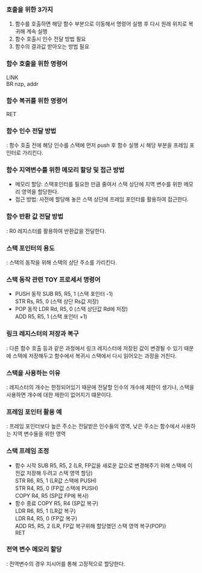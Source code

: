 ### 호출을 위한 3가지
1. 함수를 호출하면 해당 함수 부분으로 이동해서 명령어 실행 후 다시 원래 위치로 복귀해 계속 실행
2. 함수 호출시 인수 전달 방법 필요
3. 함수의 결과값 받아오는 방법 필요

### 함수 호출을 위한 명령어
LINK<br>
BR nzp, addr

### 함수 복귀를 위한 명령어
RET

### 함수 인수 전달 방법
: 함수 호출 전에 해당 인수를 스택에 먼저 push 후 함수 실행 시 해당 부분을 프레임 포인터로 가리킨다.

### 함수 지역변수를 위한 메모리 할당 및 접근 방법
- 메모리 할당: 스택포인터를 필요한 만큼 줄여서 스택 상단에 지역 변수를 위한 메모리 영역을 할당한다.
- 접근 방법: 사전에 할당해 놓은 스택 상단에 프레임 포인터를 활용하여 접근한다.

### 함수 반환 값 전달 방법
: R0 레지스터를 활용하여 반환값을 전달한다.

### 스택 포인터의 용도
: 스택의 동작을 위해 스택의 상단 주소를 가리킨다.

### 스택 동작 관련 TOY 프로세서 명령어
- PUSH 동작
SUB R5, R5, 1 (스택 포인터 -1)<br>
STR Rs, R5, 0 (스택 상단 Rs값 저장)
- POP 동작
LDR Rd, R5, 0 (스택 상단값 Rd에 저장)<br>
ADD R5, R5, 1 (스택 포인터 +1)

### 링크 레지스터의 저장과 복구
: 다른 함수 호출 등과 같은 과정에서 링크 레지스터에 저장된 값이 변경될 수 있기 때문에 스택에 저장해두고 함수에서 복귀시 스택에서 다시 읽어오는 과정을 거친다.

### 스택을 사용하는 이유
: 레지스터의 개수는 한정되어있기 때문에 전달할 인수의 개수에 제한이 생기나, 스택을 사용하면 개수에 대한 제한이 없어지기 떄문이다.

### 프레임 포인터 활용 예
: 프레임 포인터보다 높은 주소는 전달받은 인수들의 영역, 낮은 주소는 함수에서 사용하는 지역 변수들을 위한 영역

### 스택 프레임 조정
- 함수 시작
SUB R5, R5, 2 (LR, FP값을 새로운 값으로 변경해주기 위해 스택에 이전값 저장해 두려고 스택 영역 할당)<br>
STR R6, R5, 1 (LR값 스택에 PUSH)<br>
STR R4, R5, 0 (FP값 스택에 PUSH)<br>
COPY R4, R5 (SP값 FP에 복사)<br>
- 함수 종료
COPY R5, R4 (SP값 복구)<br>
LDR R6, R5, 1 (LR값 복구)<br>
LDR R4, R5, 0 (FP값 복구)<br>
ADD R5, R5, 2 (LR, FP값 복구위해 할당했던 스택 영역 복구(POP))<br>
RET

### 전역 변수 메모리 할당
: 전역변수의 경우 지시어를 통해 고정적으로 할당한다.
